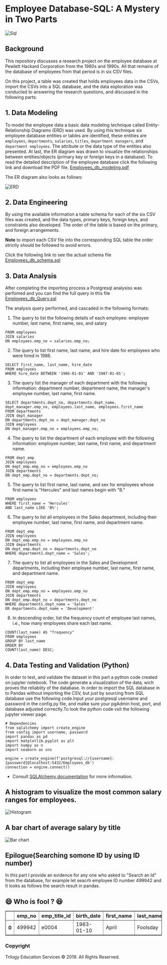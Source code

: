 # Employee Database-SQL: A Mystery in Two Parts

![Sql](EmployeeSQL/Images/postsql.gif)

## Background

This repository discusses a research project on the employee database at  Pewlett Hackard Corporation from the 1980s and 1990s. All that remains of the database of employees from that period is in six CSV files.

On this project,  a table was created that holds employees data in the CSVs, import the CSVs into a SQL database, and the data exploration was conducted to answering the research questions, and discussed in the following parts:

## 1. Data Modeling

To model the employee data a  basic data modeling technique called  Entity-Relationship Diagrams (ERD) was used. By using this technique six employee database entities or tables are identified, these entities are `employees`, `departments`, `salaries`, `titles`, `department managers`, and `department employees`. The attribute or the data type of the entities also presented. At last, the ER diagram was drawn to visualize the relationships between entities/objects (primary key or foreign keys in a database). To read the detailed description of the employee database click the following link and download the PDF file. [Employees_db_modeling.pdf](EmployeeSQL/ERD/Employees_db_modeling.pdf)

The ER diagram also looks as follows: 

![ERD](EmployeeSQL/ERD/Employees_db_ERD.png)

## 2. Data Engineering

By using the available information a table schema for each of the six CSV files was created, and the data types, primary keys, foreign keys, and constraints also developed. The order of the table is based on the primary, and foreign arrangements. 

**Note** to import each  CSV file into the corresponding SQL table the order strictly should be followed to avoid errors. 

Click the following link to see the actual schema file [Employees_db_schema.sql](EmployeeSQL/Employees_db_schema.sql) 

## 3. Data Analysis

After completing the importing process a Postgresql analysiss was perfomed and you can find the full query in this file [Employees_db_Query.sql](EmployeeSQL/Employees_db_Query.sql)   

The analysis query performed, and cascaded in the following formats: 

1. The query to list the following details of each employee: employee number, last name, first name, sex, and salary

```SELECT employees.emp_no, employees.last_name, employees.first_name, employees.sex, salaries.salary
FROM employees
JOIN salaries
ON employees.emp_no = salaries.emp_no;

   ```
   
2. The query to list first name, last name, and hire date for employees who were hired in 1986.

```
SELECT first_name, last_name, hire_date 
FROM employees
WHERE hire_date BETWEEN '1986-01-01' AND '1987-01-01';

 ```
 
3. The query list the manager of each department with the following information: department number, department name, the manager's employee number, last name, first name.
```employee number, last name, first name.
SELECT departments.dept_no, departments.dept_name, dept_manager.emp_no, employees.last_name, employees.first_name
FROM departments
JOIN dept_manager
ON departments.dept_no = dept_manager.dept_no
JOIN employees
ON dept_manager.emp_no = employees.emp_no;
 ```

4. The query to list the department of each employee with the following information: employee number, last name, first name, and department name.
 ```SELECT dept_emp.emp_no, employees.last_name, employees.first_name, departments.dept_name
FROM dept_emp
JOIN employees
ON dept_emp.emp_no = employees.emp_no
JOIN departments
ON dept_emp.dept_no = departments.dept_no;
 
 ```
5. The query to list first name, last name, and sex for employees whose first name is "Hercules" and last names begin with "B."

```SELECT first_name, last_name,sex
FROM employees
WHERE first_name = 'Hercules'
AND last_name LIKE 'B%';

 ```

6. The query to list all employees in the Sales department, including their employee number, last name, first name, and department name.

```SELECT dept_emp.emp_no, employees.last_name, employees.first_name, departments.dept_name
FROM dept_emp
JOIN employees
ON dept_emp.emp_no = employees.emp_no
JOIN departments
ON dept_emp.dept_no = departments.dept_no
WHERE departments.dept_name = 'Sales';

 ```
7. The query to list all employees in the Sales and Development departments, including their employee number, last name, first name, and department name.

```SELECT dept_emp.emp_no, employees.last_name, employees.first_name, departments.dept_name
FROM dept_emp
JOIN employees
ON dept_emp.emp_no = employees.emp_no
JOIN departments
ON dept_emp.dept_no = departments.dept_no
WHERE departments.dept_name = 'Sales' 
OR departments.dept_name = 'Development'
 ```

8. In descending order, list the frequency count of employee last names, i.e., how many employees share each last name.

```SELECT last_name,
COUNT(last_name) AS "frequency"
FROM employees
GROUP BY last_name
ORDER BY
COUNT(last_name) DESC;

 ```

## 4. Data Testing and Validation (Python)

In order to test, and validate the dataset in this part a python code created on jupyter notebook. The code generate a visualization of the data, wich proves the reliablity of the database. In order to import the SQL database in to Pandas without importing the CSV, but just by sourcing from SQL database use the following code.Input your postgresql username and password in the config.py file, and malke sure your pgAdmin host, port, and database adjusted correctly.To look the python code vsit the following jupyter viewer page.  
   ```
   # Dependencies
   from sqlalchemy import create_engine
   from config import username, password
   import pandas as pd
   import matplotlib.pyplot as plt
   import numpy as n
   import seaborn as sns
   
   engine = create_engine(f'postgresql://{username}:{password}@localhost:5432/Employees_db')
   connection = engine.connect()
   ```
* Consult [SQLAlchemy documentation](https://docs.sqlalchemy.org/en/latest/core/engines.html#postgresql) for more information.

## A histogram to visualize the most common salary ranges for employees.
![Histogram](EmployeeSQL/Images/employee_salary_distribution.png)


## A bar chart of average salary by title
![Bar chart](EmployeeSQL/Images/average_salary_by_title.png)

## Epilogue(Searching somone ID by using ID number)

In this part I provide an evidence for any one who asked to "Search an Id" from the database, for example let seacrh employee ID number 499942 and It looks as follows the search result in pandas. 

## :smile:  Who is fool ?  :laughing:

<table border="1" class="dataframe">
  <thead>
    <tr style="text-align: right;">
      <th></th>
      <th>emp_no</th>
      <th>emp_title_id</th>
      <th>birth_date</th>
      <th>first_name</th>
      <th>last_name</th>
      <th>sex</th>
      <th>hire_date</th>
    </tr>
  </thead>
  <tbody>
    <tr>
      <th>0</th>
      <td>499942</td>
      <td>e0004</td>
      <td>1963-01-10</td>
      <td>April</td>
      <td>Foolsday</td>
      <td>F</td>
      <td>1997-02-10</td>
    </tr>
  </tbody>
</table>

### Copyright

Trilogy Education Services © 2019. All Rights Reserved.
